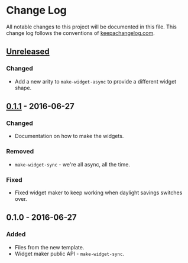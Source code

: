 # Change Log
All notable changes to this project will be documented in this file. This change log follows the conventions of [keepachangelog.com](http://keepachangelog.com/).

## [Unreleased]
### Changed
- Add a new arity to `make-widget-async` to provide a different widget shape.

## [0.1.1] - 2016-06-27
### Changed
- Documentation on how to make the widgets.

### Removed
- `make-widget-sync` - we're all async, all the time.

### Fixed
- Fixed widget maker to keep working when daylight savings switches over.

## 0.1.0 - 2016-06-27
### Added
- Files from the new template.
- Widget maker public API - `make-widget-sync`.

[Unreleased]: https://github.com/your-name/usb-bridge/compare/0.1.1...HEAD
[0.1.1]: https://github.com/your-name/usb-bridge/compare/0.1.0...0.1.1
